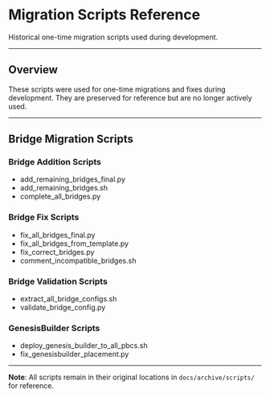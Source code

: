# Migration Scripts Reference

Historical one-time migration scripts used during development.

---

## Overview

These scripts were used for one-time migrations and fixes during development. They are preserved for reference but are no longer actively used.

---

## Bridge Migration Scripts

### Bridge Addition Scripts

- add_remaining_bridges_final.py
- add_remaining_bridges.sh
- complete_all_bridges.py

### Bridge Fix Scripts

- fix_all_bridges_final.py
- fix_all_bridges_from_template.py
- fix_correct_bridges.py
- comment_incompatible_bridges.sh

### Bridge Validation Scripts

- extract_all_bridge_configs.sh
- validate_bridge_config.py

### GenesisBuilder Scripts

- deploy_genesis_builder_to_all_pbcs.sh
- fix_genesisbuilder_placement.py

---

**Note**: All scripts remain in their original locations in `docs/archive/scripts/` for reference.
